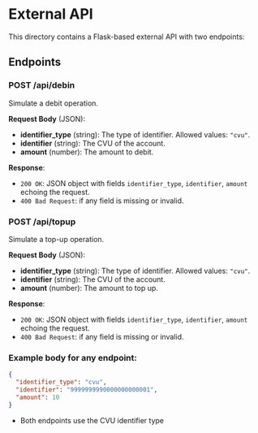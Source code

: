 # External API

This directory contains a Flask-based external API with two endpoints:

## Endpoints

### POST /api/debin

Simulate a debit operation.

**Request Body** (JSON):

- **identifier_type** (string): The type of identifier. Allowed values: `"cvu"`.
- **identifier** (string): The CVU of the account.
- **amount** (number): The amount to debit.

**Response**:

- `200 OK`: JSON object with fields `identifier_type`, `identifier`, `amount` echoing the request.
- `400 Bad Request`: if any field is missing or invalid.

### POST /api/topup

Simulate a top-up operation.

**Request Body** (JSON):

- **identifier_type** (string): The type of identifier. Allowed values: `"cvu"`.
- **identifier** (string): The CVU of the account.
- **amount** (number): The amount to top up.

**Response**:

- `200 OK`: JSON object with fields `identifier_type`, `identifier`, `amount` echoing the request.
- `400 Bad Request`: if any field is missing or invalid.

### Example body for any endpoint:
```json
{
  "identifier_type": "cvu",
  "identifier": "9999999990000000000001",
  "amount": 10
}
```
- Both endpoints use the CVU identifier type
